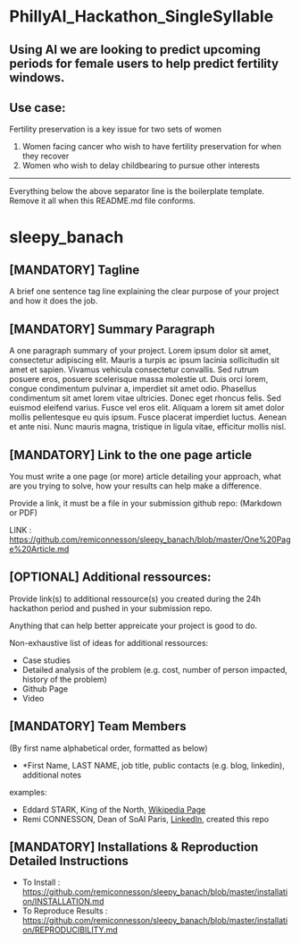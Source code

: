# PhillyAI_Hackathon_SingleSyllable

## Using AI we are looking to predict upcoming periods for female users to help predict fertility windows.

## Use case:
Fertility preservation is a key issue for two sets of women
1) Women facing cancer who wish to have fertility preservation for when they recover
2) Women who wish to delay childbearing to pursue other interests

----------------
Everything below the above separator line is the boilerplate template.
Remove it all when this README.md file conforms. 

# sleepy_banach

## [MANDATORY] Tagline

A brief one sentence tag line explaining the clear purpose of your project and how it does the job.

## [MANDATORY] Summary Paragraph

A one paragraph summary of your project. Lorem ipsum dolor sit amet, consectetur adipiscing elit. Mauris a turpis ac ipsum lacinia sollicitudin sit amet et sapien. Vivamus vehicula consectetur convallis. Sed rutrum posuere eros, posuere scelerisque massa molestie ut. Duis orci lorem, congue condimentum pulvinar a, imperdiet sit amet odio. Phasellus condimentum sit amet lorem vitae ultricies. Donec eget rhoncus felis. Sed euismod eleifend varius. Fusce vel eros elit. Aliquam a lorem sit amet dolor mollis pellentesque eu quis ipsum. Fusce placerat imperdiet luctus. Aenean et ante nisi. Nunc mauris magna, tristique in ligula vitae, efficitur mollis nisl.

## [MANDATORY] Link to the one page article

You must write a one page (or more) article detailing your approach, what are you trying to solve, how your results can help make a difference.

Provide a link, it must be a file in your submission github repo: (Markdown or PDF) 

LINK : https://github.com/remiconnesson/sleepy_banach/blob/master/One%20Page%20Article.md

## [OPTIONAL] Additional ressources:

Provide link(s) to additional ressource(s) you created during the 24h hackathon period and pushed in your submission repo.

Anything that can help better appreicate your project is good to do.

Non-exhaustive list of ideas for additional ressources:
- Case studies
- Detailed analysis of the problem (e.g. cost, number of person impacted, history of the problem)
- Github Page
- Video

## [MANDATORY] Team Members
(By first name alphabetical order, formatted as below)
- *First Name, LAST NAME, job title, public contacts (e.g. blog, linkedin), additional notes


examples:
- Eddard STARK, King of the North, [Wikipedia Page](https://fr.wikipedia.org/wiki/Eddard_Stark)
- Remi CONNESSON, Dean of SoAI Paris, [LinkedIn](https://www.linkedin.com/in/remi-connesson/), created this repo

## [MANDATORY] Installations & Reproduction Detailed Instructions

- To Install : https://github.com/remiconnesson/sleepy_banach/blob/master/installation/INSTALLATION.md
- To Reproduce Results : https://github.com/remiconnesson/sleepy_banach/blob/master/installation/REPRODUCIBILITY.md


